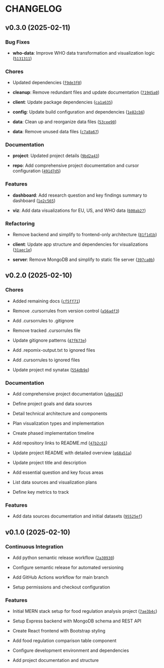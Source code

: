# CHANGELOG


## v0.3.0 (2025-02-11)

### Bug Fixes

- **who-data**: Improve WHO data transformation and visualization logic
  ([`5131311`](https://github.com/gsinghjay/is219-data-visualization-project/commit/5131311ccee7f95544c7239ef1ff202cc82402aa))

### Chores

- Updated dependencies
  ([`f9de3f0`](https://github.com/gsinghjay/is219-data-visualization-project/commit/f9de3f0da9823845209bcc89c67955d45f94e706))

- **cleanup**: Remove redundant files and update documentation
  ([`71945a0`](https://github.com/gsinghjay/is219-data-visualization-project/commit/71945a03fe2cc35abd1cb40b916f7b55691a4df0))

- **client**: Update package dependencies
  ([`ca1a635`](https://github.com/gsinghjay/is219-data-visualization-project/commit/ca1a63525cd86a92e407c4eb070740a64de3b717))

- **config**: Update build configuration and dependencies
  ([`1e82cb6`](https://github.com/gsinghjay/is219-data-visualization-project/commit/1e82cb615bb1a7416708e5868f95ceb967f11b81))

- **data**: Clean up and reorganize data files
  ([`53cee90`](https://github.com/gsinghjay/is219-data-visualization-project/commit/53cee90b711586dda9430d4888554fdf3316293c))

- **data**: Remove unused data files
  ([`c7a8a67`](https://github.com/gsinghjay/is219-data-visualization-project/commit/c7a8a6760f25ff873ce05fb3f3a18fc1375df6c2))

### Documentation

- **project**: Updated project details
  ([`9bd2a43`](https://github.com/gsinghjay/is219-data-visualization-project/commit/9bd2a4390248e68b92e60497744a3fc09e25c341))

- **repo**: Add comprehensive project documentation and cursor configuration
  ([`491d7d5`](https://github.com/gsinghjay/is219-data-visualization-project/commit/491d7d5beae1bc7e64e29bc2a0fe2eaddef6e581))

### Features

- **dashboard**: Add research question and key findings summary to dashboard
  ([`1e2c565`](https://github.com/gsinghjay/is219-data-visualization-project/commit/1e2c565afef8759672931ada6670e7be31fd0673))

- **viz**: Add data visualizations for EU, US, and WHO data
  ([`600ab27`](https://github.com/gsinghjay/is219-data-visualization-project/commit/600ab272fde0312b8158c84fd87851041567ea34))

### Refactoring

- Remove backend and simplify to frontend-only architecture
  ([`81f1d1b`](https://github.com/gsinghjay/is219-data-visualization-project/commit/81f1d1b976c2e55fbda80cba2a94c38358a71860))

- **client**: Update app structure and dependencies for visualizations
  ([`31aec1e`](https://github.com/gsinghjay/is219-data-visualization-project/commit/31aec1ed546722bb5a4059a37ab0abd59cd0eaaa))

- **server**: Remove MongoDB and simplify to static file server
  ([`397ca0b`](https://github.com/gsinghjay/is219-data-visualization-project/commit/397ca0bc00467fd78374e73eac1c8d6118664d49))


## v0.2.0 (2025-02-10)

### Chores

- Added remaining docs
  ([`cf5ff71`](https://github.com/gsinghjay/is219-data-visualization-project/commit/cf5ff71b5c0753d52db5119ca5eb38c3f93f7ac1))

- Remove .cursorrules from version control
  ([`a56adf3`](https://github.com/gsinghjay/is219-data-visualization-project/commit/a56adf3f6a8f2193ef7f8bdf3306d759d7588524))

- Add .cursorrules to .gitignore

- Remove tracked .cursorrules file

- Update gitignore patterns
  ([`47f673e`](https://github.com/gsinghjay/is219-data-visualization-project/commit/47f673e2a6b79a8877deab47dc124c7e96af2540))

- Add .repomix-output.txt to ignored files

- Add .cursorrules to ignored files

- Update project md synatax
  ([`554db9e`](https://github.com/gsinghjay/is219-data-visualization-project/commit/554db9e3765585c928301869c559dec69e9a8504))

### Documentation

- Add comprehensive project documentation
  ([`a9ee162`](https://github.com/gsinghjay/is219-data-visualization-project/commit/a9ee1620b08c77ffa8d9cf113f037e4f433bc89e))

- Define project goals and data sources

- Detail technical architecture and components

- Plan visualization types and implementation

- Create phased implementation timeline

- Add repository links to README.md
  ([`47b2c61`](https://github.com/gsinghjay/is219-data-visualization-project/commit/47b2c61d13642cea9a4e41a6afb21d9c25c4207a))

- Update project README with detailed overview
  ([`e68a51a`](https://github.com/gsinghjay/is219-data-visualization-project/commit/e68a51a2818b2e678cf478d4b7d18173f063cfa7))

- Update project title and description

- Add essential question and key focus areas

- List data sources and visualization plans

- Define key metrics to track

### Features

- Add data sources documentation and initial datasets
  ([`95525ef`](https://github.com/gsinghjay/is219-data-visualization-project/commit/95525effc65cd6daa349c03f82d886ca806083eb))


## v0.1.0 (2025-02-10)

### Continuous Integration

- Add python semantic release workflow
  ([`2a30930`](https://github.com/gsinghjay/is219-data-visualization-project/commit/2a30930294a137f3fdc00d16a457e11a241e5147))

- Configure semantic release for automated versioning

- Add GitHub Actions workflow for main branch

- Setup permissions and checkout configuration

### Features

- Initial MERN stack setup for food regulation analysis project
  ([`7ae3b4c`](https://github.com/gsinghjay/is219-data-visualization-project/commit/7ae3b4cd46747c7f8abbc6d7eaf1cc44fc670bdd))

- Setup Express backend with MongoDB schema and REST API

- Create React frontend with Bootstrap styling

- Add food regulation comparison table component

- Configure development environment and dependencies

- Add project documentation and structure
